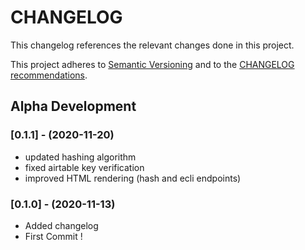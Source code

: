 CHANGELOG
=========

This changelog references the relevant changes done in this project.

This project adheres to [Semantic Versioning](http://semver.org/) 
and to the [CHANGELOG recommendations](http://keepachangelog.com/).
## Alpha Development

### [0.1.1] - (2020-11-20)
- updated hashing algorithm
- fixed airtable key verification
- improved HTML rendering (hash and ecli endpoints)


### [0.1.0] - (2020-11-13)
- Added changelog
- First Commit !

